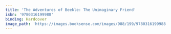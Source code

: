 ```yaml
---
title: 'The Adventures of Beekle: The Unimaginary Friend'
isbn: '9780316199988'
binding: Hardcover
image_path: 'https://images.booksense.com/images/988/199/9780316199988.jpg'
---
```



